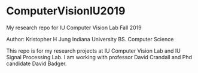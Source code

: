 # ComputerVisionIU2019
My research repo for IU Computer Vision Lab Fall 2019


Author: Kristopher H Jung
        Indiana University
        BS. Computer Science
        
        
        
This repo is for my research projects at IU Computer Vision Lab and IU Signal Processing Lab.
I am working with professor David Crandall and Phd candidate David Badger.
